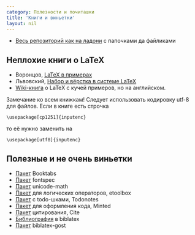 ```yaml
---
category: Полезности и почиташки
title: 'Книги и виньетки'
layout: nil
---
```


* [Весь репозиторий как на ладони](https://github.com/FUlyankin/LaTeX) с папочками да файликами

## Неплохие книги о LaTeX

* Воронцов, [LaTeX в примерах](http://www.ccas.ru/voron/download/voron05latex.pdf)
* Львовский, [Набор и вёрстка в системе LaTeX](http://www.mccme.ru/free-books/llang/newllang.pdf)
* [Wiki-книга](https://en.wikibooks.org/wiki/LaTeX) о LaTeX c кучей примеров, но на английском.

Замечание ко всем книжкам! Следует использовать кодировку utf-8 для файлов. Если в книге есть строчка

```\usepackage[cp1251]{inputenc}```

то её нужно заменить на

```\usepackage[utf8]{inputenc}```



## Полезные и не очень виньетки

* [Пакет](http://www.ctan.org/tex-archive/macros/latex/contrib/booktabs/) Booktabs
* [Пакет](https://www.ctan.org/pkg/fontspec) fontspec
* [Пакет](https://www.ctan.org/pkg/unicode-math)  unicode-math
* [Пакет](http://mirror.macomnet.net/pub/CTAN/macros/latex/contrib/etoolbox/etoolbox.pdf)  для логических операторов, etoolbox
* [Пакет](http://ctan.altspu.ru/macros/latex/contrib/todonotes/todonotes.pdf) с todo-шками, Todonotes
* [Пакет](http://mirror.macomnet.net/pub/CTAN/macros/latex/contrib/minted/minted.pdf) для оформления кода, Minted
* [Пакет](https://www.ctan.org/pkg/cite)  цитирования, Cite
* [Библиография](http://www.ctan.org/pkg/biblatex)  в biblatex
* [Пакет](http://www.ctan.org/pkg/biblatex-gost)  biblatex-gost
